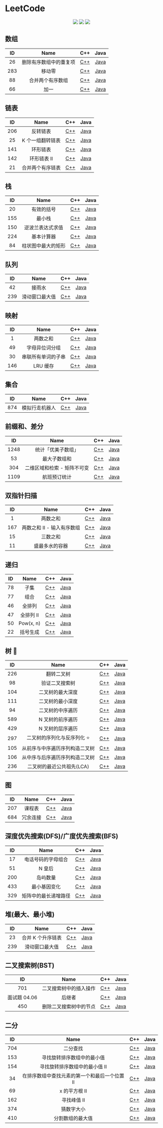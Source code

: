 # LeetCode

<p align="center">
<img src="https://img.shields.io/badge/language-C++-green?style=for-the-badge">
<img src="https://img.shields.io/badge/language-java-yellow?style=for-the-badge">
<img src="https://img.shields.io/badge/language-golang-6BACF9?style=for-the-badge">
</p>

## 数组

| ID  |          Name          |           C++           |                Java                 |
| :-: | :--------------------: | :---------------------: | :---------------------------------: |
| 26  | 删除有序数组中的重复项 | [C++](C++/26/main.cpp)  | [Java](Java/src/L26/Solution.java)  |
| 283 |         移动零         | [C++](C++/283/main.cpp) | [Java](Java/src/L283/Solution.java) |
| 88  |    合并两个有序数组    | [C++](C++/88/main.cpp)  | [Java](Java/src/L88/Solution.java)  |
| 66  |          加一          | [C++](C++/66/main.cpp)  | [Java](Java/src/L66/Solution.java)  |

## 链表

| ID  |       Name       |           C++           |                Java                 |
| :-: | :--------------: | :---------------------: | :---------------------------------: |
| 206 |     反转链表     | [C++](C++/206/main.cpp) | [Java](Java/src/L206/Solution.java) |
| 25  | K 个一组翻转链表 | [C++](C++/25/main.cpp)  | [Java](Java/src/L25/Solution.java)  |
| 141 |     环形链表     | [C++](C++/141/main.cpp) | [Java](Java/src/L141/Solution.java) |
| 142 |   环形链表 II    | [C++](C++/142/main.cpp) | [Java](Java/src/L142/Solution.java) |
| 21  | 合并两个有序链表 | [C++](C++/21/main.cpp)  | [Java](Java/src/L21/Solution.java)  |

## 栈

| ID  |        Name        |           C++           |                Java                 |
| :-: | :----------------: | :---------------------: | :---------------------------------: |
| 20  |     有效的括号     | [C++](C++/20/main.cpp)  | [Java](Java/src/L20/Solution.java)  |
| 155 |       最小栈       | [C++](C++/155/main.cpp) | [Java](Java/src/L155/MinStack.java) |
| 150 |  逆波兰表达式求值  | [C++](C++/150/main.cpp) | [Java](Java/src/L150/Solution.java) |
| 224 |     基本计算器     | [C++](C++/224/main.cpp) | [Java](Java/src/L224/Solution.java) |
| 84  | 柱状图中最大的矩形 | [C++](C++/84/main.cpp)  | [Java](Java/src/L84/Solution.java)  |

## 队列

| ID  |      Name      |           C++           |                Java                 |
| :-: | :------------: | :---------------------: | :---------------------------------: |
| 42  |     接雨水     | [C++](C++/42/main.cpp)  | [Java](Java/src/L42/Solution.java)  |
| 239 | 滑动窗口最大值 | [C++](C++/239/main.cpp) | [Java](Java/src/L239/Solution.java) |

## 映射

| ID  |        Name        |           C++           |                Java                 |
| :-: | :----------------: | :---------------------: | :---------------------------------: |
|  1  |      两数之和      |  [C++](C++/1/main.cpp)  |  [Java](Java/src/L1/Solution.java)  |
| 49  |   字母异位词分组   | [C++](C++/49/main.cpp)  | [Java](Java/src/L49/Solution.java)  |
| 30  | 串联所有单词的子串 | [C++](C++/30/main.cpp)  | [Java](Java/src/L30/Solution.java)  |
| 146 |      LRU 缓存      | [C++](C++/146/main.cpp) | [Java](Java/src/L146/LRUCache.java) |

## 集合

| ID  |      Name      |           C++           |                Java                 |
| :-: | :------------: | :---------------------: | :---------------------------------: |
| 874 | 模拟行走机器人 | [C++](C++/874/main.cpp) | [Java](Java/src/L874/Solution.java) |

## 前缀和、差分

|  ID  |            Name             |           C++            |                 Java                 |
| :--: | :-------------------------: | :----------------------: | :----------------------------------: |
| 1248 |     统计「优美子数组」      | [C++](C++/1248/main.cpp) | [Java](Java/src/L1248/Solution.java) |
|  53  |        最大子数组和         |  [C++](C++/53/main.cpp)  |  [Java](Java/src/L53/Solution.java)  |
| 304  | 二维区域和检索 - 矩阵不可变 | [C++](C++/304/main.cpp)  | [Java](Java/src/L304/NumMatrix.java) |
| 1109 |        航班预订统计         | [C++](C++/1109/main.cpp) | [Java](Java/src/L1109/Solution.java) |

## 双指针扫描

| ID  |            Name            |           C++           |                Java                 |
| :-: | :------------------------: | :---------------------: | :---------------------------------: |
|  1  |          两数之和          |  [C++](C++/1/main.cpp)  |  [Java](Java/src/L1/Solution.java)  |
| 167 | 两数之和 II - 输入有序数组 | [C++](C++/167/main.cpp) | [Java](Java/src/L167/Solution.java) |
| 15  |          三数之和          | [C++](C++/15/main.cpp)  | [Java](Java/src/L15/Solution.java)  |
| 11  |       盛最多水的容器       | [C++](C++/11/main.cpp)  | [Java](Java/src/L11/Solution.java)  |

## 递归

| ID  |   Name    |          C++           |                Java                |
| :-: | :-------: | :--------------------: | :--------------------------------: |
| 78  |   子集    | [C++](C++/78/main.cpp) | [Java](Java/src/L78/Solution.java) |
| 77  |   组合    | [C++](C++/77/main.cpp) | [Java](Java/src/L77/Solution.java) |
| 46  |  全排列   | [C++](C++/46/main.cpp) | [Java](Java/src/L46/Solution.java) |
| 47  | 全排列 II | [C++](C++/47/main.cpp) | [Java](Java/src/L47/Solution.java) |
| 50  | Pow(x, n) | [C++](C++/50/main.cpp) | [Java](Java/src/L50/Solution.java) |
| 22  | 括号生成  | [C++](C++/22/main.cpp) | [Java](Java/src/L22/Solution.java) |

## 树 🌲

| ID  |              Name              |           C++           |                Java                 |
| :-: | :----------------------------: | :---------------------: | :---------------------------------: |
| 226 |           翻转二叉树           | [C++](C++/226/main.cpp) | [Java](Java/src/L226/Solution.java) |
| 98  |         验证二叉搜索树         | [C++](C++/98/main.cpp)  | [Java](Java/src/L98/Solution.java)  |
| 104 |        二叉树的最大深度        | [C++](C++/104/main.cpp) | [Java](Java/src/L104/Solution.java) |
| 111 |        二叉树的最小深度        | [C++](C++/111/main.cpp) | [Java](Java/src/L111/Solution.java) |
| 94  |        二叉树的中序遍历        | [C++](C++/94/main.cpp)  | [Java](Java/src/L94/Solution.java)  |
| 589 |        N 叉树的前序遍历        | [C++](C++/589/main.cpp) | [Java](Java/src/L589/Solution.java) |
| 429 |        N 叉树的层序遍历        | [C++](C++/429/main.cpp) | [Java](Java/src/L429/Solution.java) |
| 297 |  二叉树的序列化与反序列化 ⭐️  | [C++](C++/297/main.cpp) | [Java](Java/src/L297/Solution.java) |
| 105 | 从前序与中序遍历序列构造二叉树 | [C++](C++/105/main.cpp) | [Java](Java/src/L105/Solution.java) |
| 106 | 从中序与后序遍历序列构造二叉树 | [C++](C++/106/main.cpp) | [Java](Java/src/L106/Solution.java) |
| 236 |   二叉树的最近公共祖先(LCA)    | [C++](C++/236/main.cpp) | [Java](Java/src/L236/Solution.java) |

## 图

| ID  |   Name   |           C++           |                Java                 |
| :-: | :------: | :---------------------: | :---------------------------------: |
| 207 |  课程表  | [C++](C++/207/main.cpp) | [Java](Java/src/L207/Solution.java) |
| 684 | 冗余连接 | [C++](C++/684/main.cpp) | [Java](Java/src/L684/Solution.java) |

## 深度优先搜索(DFS)/广度优先搜索(BFS)

| ID  |         Name         |           C++           |                Java                 |
| :-: | :------------------: | :---------------------: | :---------------------------------: |
| 17  |  电话号码的字母组合  | [C++](C++/17/main.cpp)  | [Java](Java/src/L17/Solution.java)  |
| 51  |        N 皇后        | [C++](C++/51/main.cpp)  | [Java](Java/src/L51/Solution.java)  |
| 200 |       岛屿数量       | [C++](C++/200/main.cpp) | [Java](Java/src/L200/Solution.java) |
| 433 |     最小基因变化     | [C++](C++/433/main.cpp) | [Java](Java/src/L433/Solution.java) |
| 329 | 矩阵中的最长递增路径 | [C++](C++/329/main.cpp) | [Java](Java/src/L329/Solution.java) |

## 堆(最大、最小堆)

| ID  |       Name        |           C++           |                Java                 |
| :-: | :---------------: | :---------------------: | :---------------------------------: |
| 23  | 合并 K 个升序链表 | [C++](C++/23/main.cpp)  | [Java](Java/src/L23/Solution.java)  |
| 239 |  滑动窗口最大值   | [C++](C++/239/main.cpp) | [Java](Java/src/L239/Solution.java) |

## 二叉搜索树(BST)

|      ID      |          Name          |             C++             |                  Java                  |
| :----------: | :--------------------: | :-------------------------: | :------------------------------------: |
|     701      | 二叉搜索树中的插入操作 |   [C++](C++/701/main.cpp)   |  [Java](Java/src/L701/Solution.java)   |
| 面试题 04.06 |         后继者         | [C++](C++/LMS0406/main.cpp) | [Java](Java/src/LMS0406/Solution.java) |
|     450      | 删除二叉搜索树中的节点 |   [C++](C++/450/main.cpp)   |  [Java](Java/src/L450/Solution.java)   |

## 二分

| ID  |                     Name                      |           C++           |                Java                 |
| :-: | :-------------------------------------------: | :---------------------: | :---------------------------------: |
| 704 |                   二分查找                    | [C++](C++/704/main.cpp) | [Java](Java/src/L704/Solution.java) |
| 153 |          寻找旋转排序数组中的最小值           | [C++](C++/153/main.cpp) | [Java](Java/src/L153/Solution.java) |
| 154 |         寻找旋转排序数组中的最小值 II         | [C++](C++/154/main.cpp) | [Java](Java/src/L154/Solution.java) |
| 34  | 在排序数组中查找元素的第一个和最后一个位置 II | [C++](C++/34/main.cpp)  | [Java](Java/src/L34/Solution.java)  |
| 69  |                 x 的平方根 II                 | [C++](C++/69/main.cpp)  | [Java](Java/src/L69/Solution.java)  |
| 162 |                  寻找峰值 II                  | [C++](C++/162/main.cpp) | [Java](Java/src/L162/Solution.java) |
| 374 |                  猜数字大小                   | [C++](C++/374/main.cpp) | [Java](Java/src/L374/Solution.java) |
| 410 |               分割数组的最大值                | [C++](C++/410/main.cpp) | [Java](Java/src/L410/Solution.java) |
